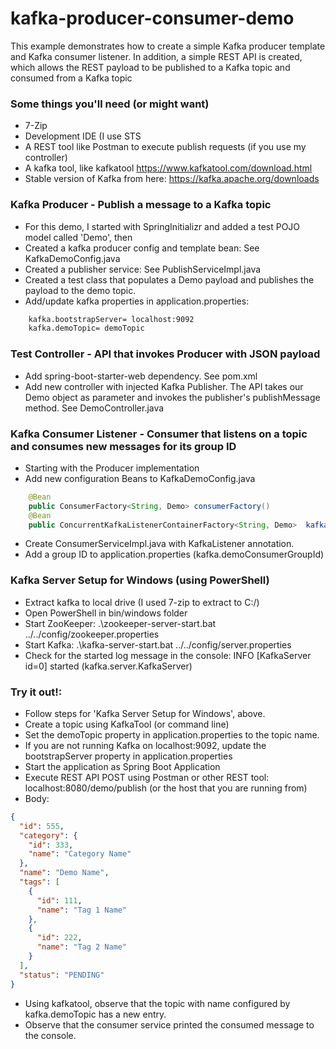 # kafka-producer-consumer-demo

This example demonstrates how to create a simple Kafka producer template and Kafka consumer listener.  In addition, a simple REST API is created, which allows the REST payload to be published to a Kafka topic and consumed from a Kafka topic


### Some things you'll need (or might want)
- 7-Zip
- Development IDE (I use STS
- A REST tool like Postman to execute publish requests (if you use my controller)
- A kafka tool, like kafkatool https://www.kafkatool.com/download.html
- Stable version of Kafka from here: https://kafka.apache.org/downloads

### Kafka Producer - Publish a message to a Kafka topic
- For this demo, I started with SpringInitializr and added a test POJO model called 'Demo', then
- Created a kafka producer config and template bean: See KafkaDemoConfig.java
- Created a publisher service:  See PublishServiceImpl.java
- Created a test class that populates a Demo payload and publishes the payload to the demo topic. 
- Add/update kafka properties in application.properties: 
```xml
    kafka.bootstrapServer= localhost:9092
    kafka.demoTopic= demoTopic
```

### Test Controller - API that invokes Producer with JSON payload
- Add spring-boot-starter-web dependency.  See pom.xml
- Add new controller with injected Kafka Publisher.  The API takes our Demo object as parameter and invokes the publisher's publishMessage method.  See DemoController.java

### Kafka Consumer Listener - Consumer that listens on a topic and consumes new messages for its group ID
- Starting with the Producer implementation
- Add new configuration Beans to KafkaDemoConfig.java
```java
    @Bean
    public ConsumerFactory<String, Demo> consumerFactory()
    @Bean
    public ConcurrentKafkaListenerContainerFactory<String, Demo>  kafkaListenerContainerFactory()
```
- Create ConsumerServiceImpl.java with KafkaListener annotation.  
- Add a group ID to application.properties (kafka.demoConsumerGroupId)

### Kafka Server Setup for Windows (using PowerShell)
- Extract kafka to local drive (I used 7-zip to extract to C:/)
- Open PowerShell in bin/windows folder
- Start ZooKeeper:  .\zookeeper-server-start.bat ../../config/zookeeper.properties
- Start Kafka: .\kafka-server-start.bat ../../config/server.properties
- Check for the started log message in the console: INFO [KafkaServer id=0] started (kafka.server.KafkaServer)

### Try it out!:
- Follow steps for 'Kafka Server Setup for Windows', above.
- Create a topic using KafkaTool (or command line)
- Set the demoTopic property in application.properties to the topic name.  
- If you are not running Kafka on localhost:9092, update the bootstrapServer property in application.properties
- Start the application as Spring Boot Application
- Execute REST API POST using Postman or other REST tool: localhost:8080/demo/publish (or the host that you are running from)
- Body:
```json
{
  "id": 555,
  "category": {
    "id": 333,
    "name": "Category Name"
  },
  "name": "Demo Name",
  "tags": [
    {
      "id": 111,
      "name": "Tag 1 Name"
    },
    {
      "id": 222,
      "name": "Tag 2 Name"
    }
  ],
  "status": "PENDING"
}
```
- Using kafkatool, observe that the topic with name configured by kafka.demoTopic has a new entry.
- Observe that the consumer service printed the consumed message to the console.

